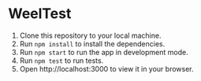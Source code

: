 # WeelTest

1. Clone this repository to your local machine.
2. Run ```npm install``` to install the dependencies.
3. Run ```npm start``` to run the app in development mode.
4. Run ```npm test``` to run tests. 
5. Open http://localhost:3000 to view it in your browser.
